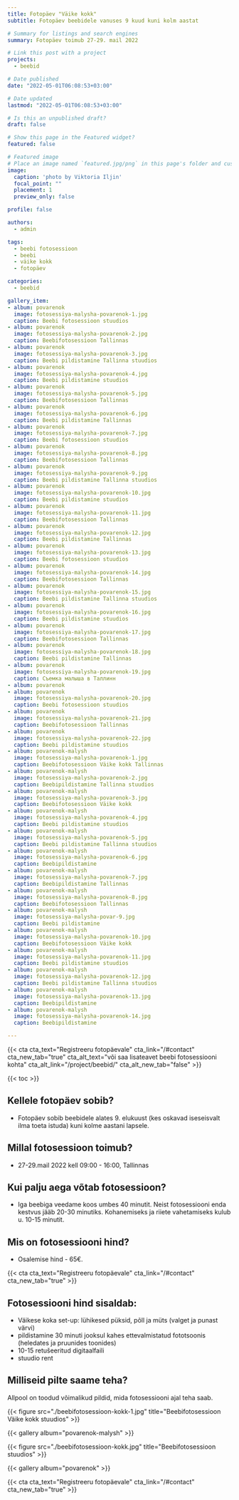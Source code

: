 ```yaml
---
title: Fotopäev "Väike kokk"
subtitle: Fotopäev beebidele vanuses 9 kuud kuni kolm aastat

# Summary for listings and search engines
summary: Fotopäev toimub 27-29. mail 2022

# Link this post with a project
projects: 
  - beebid

# Date published
date: "2022-05-01T06:08:53+03:00"

# Date updated
lastmod: "2022-05-01T06:08:53+03:00"

# Is this an unpublished draft?
draft: false

# Show this page in the Featured widget?
featured: false

# Featured image
# Place an image named `featured.jpg/png` in this page's folder and customize its options here.
image:
  caption: 'photo by Viktoria Iljin'
  focal_point: ""
  placement: 1
  preview_only: false

profile: false

authors:
  - admin

tags:
  - beebi fotosessioon
  - beebi
  - väike kokk
  - fotopäev

categories:
  - beebid

gallery_item:
- album: povarenok
  image: fotosessiya-malysha-povarenok-1.jpg
  caption: Beebi fotosessioon stuudios 
- album: povarenok
  image: fotosessiya-malysha-povarenok-2.jpg
  caption: Beebifotosessioon Tallinnas
- album: povarenok
  image: fotosessiya-malysha-povarenok-3.jpg
  caption: Beebi pildistamine Tallinna stuudios
- album: povarenok
  image: fotosessiya-malysha-povarenok-4.jpg
  caption: Beebi pildistamine stuudios
- album: povarenok
  image: fotosessiya-malysha-povarenok-5.jpg
  caption: Beebifotosessioon Tallinnas
- album: povarenok
  image: fotosessiya-malysha-povarenok-6.jpg
  caption: Beebi pildistamine Tallinnas
- album: povarenok
  image: fotosessiya-malysha-povarenok-7.jpg
  caption: Beebi fotosessioon stuudios 
- album: povarenok
  image: fotosessiya-malysha-povarenok-8.jpg
  caption: Beebifotosessioon Tallinnas
- album: povarenok
  image: fotosessiya-malysha-povarenok-9.jpg
  caption: Beebi pildistamine Tallinna stuudios
- album: povarenok
  image: fotosessiya-malysha-povarenok-10.jpg
  caption: Beebi pildistamine stuudios
- album: povarenok
  image: fotosessiya-malysha-povarenok-11.jpg
  caption: Beebifotosessioon Tallinnas
- album: povarenok
  image: fotosessiya-malysha-povarenok-12.jpg
  caption: Beebi pildistamine Tallinnas
- album: povarenok
  image: fotosessiya-malysha-povarenok-13.jpg
  caption: Beebi fotosessioon stuudios 
- album: povarenok
  image: fotosessiya-malysha-povarenok-14.jpg
  caption: Beebifotosessioon Tallinnas
- album: povarenok
  image: fotosessiya-malysha-povarenok-15.jpg
  caption: Beebi pildistamine Tallinna stuudios
- album: povarenok
  image: fotosessiya-malysha-povarenok-16.jpg
  caption: Beebi pildistamine stuudios
- album: povarenok
  image: fotosessiya-malysha-povarenok-17.jpg
  caption: Beebifotosessioon Tallinnas
- album: povarenok
  image: fotosessiya-malysha-povarenok-18.jpg
  caption: Beebi pildistamine Tallinnas
- album: povarenok
  image: fotosessiya-malysha-povarenok-19.jpg
  caption: Съемка малыша в Таллинн
- album: povarenok
- album: povarenok
  image: fotosessiya-malysha-povarenok-20.jpg
  caption: Beebi fotosessioon stuudios 
- album: povarenok
  image: fotosessiya-malysha-povarenok-21.jpg
  caption: Beebifotosessioon Tallinnas
- album: povarenok
  image: fotosessiya-malysha-povarenok-22.jpg
  caption: Beebi pildistamine stuudios
- album: povarenok-malysh
  image: fotosessiya-malysha-povarenok-1.jpg
  caption: Beebifotosessioon Väike kokk Tallinnas  
- album: povarenok-malysh
  image: fotosessiya-malysha-povarenok-2.jpg
  caption: Beebipildistamine Tallinna stuudios 
- album: povarenok-malysh
  image: fotosessiya-malysha-povarenok-3.jpg
  caption: Beebifotosessioon Väike kokk  
- album: povarenok-malysh
  image: fotosessiya-malysha-povarenok-4.jpg
  caption: Beebi pildistamine stuudios  
- album: povarenok-malysh
  image: fotosessiya-malysha-povarenok-5.jpg
  caption: Beebi pildistamine Tallinna stuudios  
- album: povarenok-malysh
  image: fotosessiya-malysha-povarenok-6.jpg
  caption: Beebipildistamine  
- album: povarenok-malysh
  image: fotosessiya-malysha-povarenok-7.jpg
  caption: Beebipildistamine Tallinnas  
- album: povarenok-malysh
  image: fotosessiya-malysha-povarenok-8.jpg
  caption: Beebifotosessioon Tallinnas 
- album: povarenok-malysh
  image: fotosessiya-malysha-povar-9.jpg
  caption: Beebi pildistamine
- album: povarenok-malysh
  image: fotosessiya-malysha-povarenok-10.jpg
  caption: Beebifotosessioon Väike kokk  
- album: povarenok-malysh
  image: fotosessiya-malysha-povarenok-11.jpg
  caption: Beebi pildistamine stuudios  
- album: povarenok-malysh
  image: fotosessiya-malysha-povarenok-12.jpg
  caption: Beebi pildistamine Tallinna stuudios  
- album: povarenok-malysh
  image: fotosessiya-malysha-povarenok-13.jpg
  caption: Beebipildistamine  
- album: povarenok-malysh
  image: fotosessiya-malysha-povarenok-14.jpg
  caption: Beebipildistamine 

---
```

{{< cta cta_text="Registreeru fotopäevale" cta_link="/#contact" cta_new_tab="true" cta_alt_text="või saa lisateavet beebi fotosessiooni kohta" cta_alt_link="/project/beebid/" cta_alt_new_tab="false" >}}

{{< toc >}}

## Kellele fotopäev sobib?
- Fotopäev sobib beebidele alates 9. elukuust (kes oskavad iseseisvalt ilma toeta istuda) kuni kolme aastani lapsele.

## Millal fotosessioon toimub?
- 27-29.mail 2022 kell 09:00 - 16:00, Tallinnas

## Kui palju aega võtab fotosessioon?
- Iga beebiga veedame koos umbes 40 minutit. Neist fotosessiooni enda kestvus jääb 20-30 minutiks. Kohanemiseks ja riiete vahetamiseks kulub u. 10-15 minutit.

## Mis on fotosessiooni hind?
- Osalemise hind - 65€.

{{< cta cta_text="Registreeru fotopäevale" cta_link="/#contact" cta_new_tab="true" >}}

## Fotosessiooni hind sisaldab:
- Väikese koka set-up: lühikesed püksid, põll ja müts (valget ja punast värvi)
- pildistamine 30 minuti jooksul kahes ettevalmistatud fototsoonis (heledates ja pruunides toonides)
- 10-15 retušeeritud digitaalfaili
- stuudio rent

## Milliseid pilte saame teha?
Allpool on toodud võimalikud pildid, mida fotosessiooni ajal teha saab.

{{< figure src="./beebifotosessioon-kokk-1.jpg" title="Beebifotosessioon Väike kokk stuudios" >}}

{{< gallery album="povarenok-malysh" >}}

{{< figure src="./beebifotosessioon-kokk.jpg" title="Beebifotosessioon stuudios" >}}

{{< gallery album="povarenok" >}}

{{< cta cta_text="Registreeru fotopäevale" cta_link="/#contact" cta_new_tab="true" >}}
